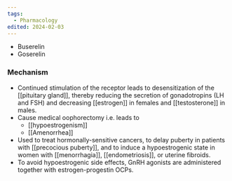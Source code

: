 ```yaml
---
tags:
  - Pharmacology
edited: 2024-02-03
---
```


- Buserelin
- Goserelin

### Mechanism
- Continued stimulation of the receptor leads to desensitization of the [[pituitary gland]], thereby reducing the secretion of gonadotropins (LH and FSH) and decreasing [[estrogen]] in females and [[testosterone]] in males. 
- Cause medical oophorectomy i.e. leads to 
	- [[hypoestrogenism]]
	- [[Amenorrhea]] 
- Used to treat hormonally-sensitive cancers, to delay puberty in patients with [[precocious puberty]], and to induce a hypoestrogenic state in women with [[menorrhagia]], [[endometriosis]], or uterine fibroids.
- To avoid hypoestrogenic side effects, GnRH agonists are administered together with estrogen-progestin OCPs. 